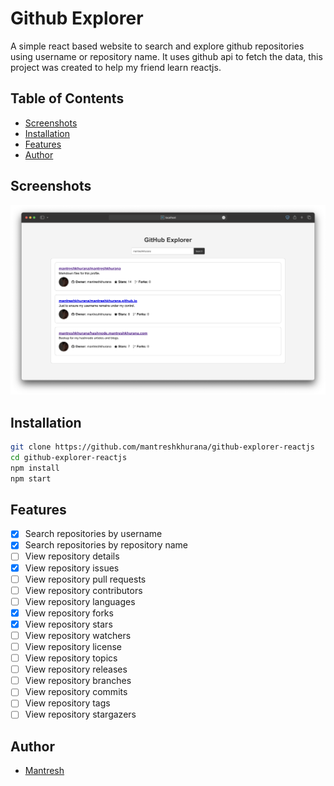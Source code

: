 # Github Explorer

A simple react based website to search and explore github repositories using username or repository name. It uses github api to fetch the data, this project was created to help my friend learn reactjs.

## Table of Contents

- [Screenshots](#screenshots)
- [Installation](#installation)
- [Features](#features)
- [Author](#author)

## Screenshots

![Screenshot](./screenshots/screenshot-1.png)

## Installation

```bash
git clone https://github.com/mantreshkhurana/github-explorer-reactjs
cd github-explorer-reactjs
npm install
npm start
```

## Features

- [x] Search repositories by username
- [x] Search repositories by repository name
- [ ] View repository details
- [x] View repository issues
- [ ] View repository pull requests
- [ ] View repository contributors
- [ ] View repository languages
- [x] View repository forks
- [x] View repository stars
- [ ] View repository watchers
- [ ] View repository license
- [ ] View repository topics
- [ ] View repository releases
- [ ] View repository branches
- [ ] View repository commits
- [ ] View repository tags
- [ ] View repository stargazers

## Author

- [Mantresh](https://github.com/mantreshkhurana)

